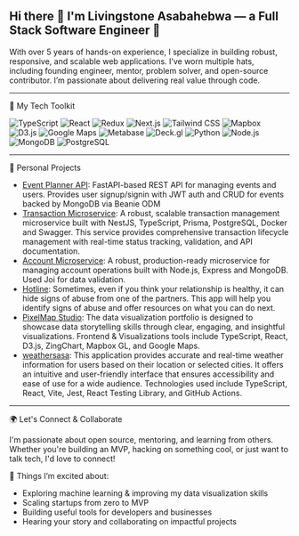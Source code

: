 ## Hi there 👋 I'm Livingstone Asabahebwa — a Full Stack Software Engineer 🚀
With over 5 years of hands-on experience, I specialize in building robust, responsive, and scalable web applications. I’ve worn multiple hats, including founding engineer, mentor, problem solver, and open-source contributor. I’m passionate about delivering real value through code.

---

🧠 My Tech Toolkit

![TypeScript](https://img.shields.io/badge/TypeScript-3178C6?style=for-the-badge&logo=typescript&logoColor=white)
![React](https://img.shields.io/badge/React-20232A?style=for-the-badge&logo=react&logoColor=61DAFB)
![Redux](https://img.shields.io/badge/Redux-764ABC?style=for-the-badge&logo=redux&logoColor=white)
![Next.js](https://img.shields.io/badge/Next.js-000000?style=for-the-badge&logo=next.js&logoColor=white)
![Tailwind CSS](https://img.shields.io/badge/Tailwind_CSS-06B6D4?style=for-the-badge&logo=tailwindcss&logoColor=white)
![Mapbox](https://img.shields.io/badge/Mapbox-000000?style=for-the-badge&logo=mapbox&logoColor=white)
![D3.js](https://img.shields.io/badge/D3.js-F9A03C?style=for-the-badge&logo=d3.js&logoColor=white)
![Google Maps](https://img.shields.io/badge/Google%20Maps-4285F4?style=for-the-badge&logo=googlemaps&logoColor=white)
![Metabase](https://img.shields.io/badge/Metabase-509EE3?style=for-the-badge&logo=metabase&logoColor=white)
![Deck.gl](https://img.shields.io/badge/Deck.gl-8DD3C7?style=for-the-badge&logo=uber&logoColor=black)
![Python](https://img.shields.io/badge/Python-3776AB?style=for-the-badge&logo=python&logoColor=white)
![Node.js](https://img.shields.io/badge/Node.js-339933?style=for-the-badge&logo=nodedotjs&logoColor=white)
![MongoDB](https://img.shields.io/badge/MongoDB-4EA94B?style=for-the-badge&logo=mongodb&logoColor=white)
![PostgreSQL](https://img.shields.io/badge/PostgreSQL-4169E1?style=for-the-badge&logo=postgresql&logoColor=white)

---

🚀 Personal Projects
- [Event Planner API](https://github.com/asabahebwa/event-planner-api): FastAPI-based REST API for managing events and users. Provides user signup/signin with JWT auth and CRUD for events backed by MongoDB via Beanie ODM
- [Transaction Microservice](https://github.com/asabahebwa/transaction-microservice): A robust, scalable transaction management microservice built with NestJS, TypeScript, Prisma, PostgreSQL, Docker and Swagger. This service provides comprehensive transaction lifecycle management with real-time status tracking, validation, and API documentation.
- [Account Microservice](https://github.com/asabahebwa/account-microservice): A robust, production-ready microservice for managing account operations built with Node.js, Express and MongoDB. Used Joi for data validation.
- [Hotline](https://github.com/asabahebwa/hotline): Sometimes, even if you think your relationship is healthy, it can hide signs of abuse from one of the partners. This app will help you identify signs of abuse and offer resources on what you can do next.
- [PixelMap Studio](https://github.com/asabahebwa/pixelmapstudio): The data visualization portfolio is designed to showcase data storytelling skills through clear, engaging, and insightful visualizations. Frontend & Visualizations tools include TypeScript, React, D3.js, ZingChart, Mapbox GL, and Google Maps.
- [weathersasa](https://github.com/asabahebwa/weathersasa): This application provides accurate and real-time weather information for users based on their location or selected cities. It offers an intuitive and user-friendly interface that ensures accessibility and ease of use for a wide audience. Technologies used include TypeScript, React, Vite, Jest, React Testing Library, and GitHub Actions.

---

🌍 Let's Connect & Collaborate

I'm passionate about open source, mentoring, and learning from others. Whether you're building an MVP, hacking on something cool, or just want to talk tech, I'd love to connect!

📌 Things I’m excited about:
- Exploring machine learning & improving my data visualization skills
- Scaling startups from zero to MVP
- Building useful tools for developers and businesses
- Hearing your story and collaborating on impactful projects




<!--
**asabahebwa/asabahebwa** is a ✨ _special_ ✨ repository because its `README.md` (this file) appears on your GitHub profile.

Here are some ideas to get you started:

- 🔭 I’m currently working on ...
- 🌱 I’m currently learning ...
- 👯 I’m looking to collaborate on ...
- 🤔 I’m looking for help with ...
- 💬 Ask me about ...
- 📫 How to reach me: ...
- 😄 Pronouns: ...
- ⚡ Fun fact: ...

🔥 What sets me apart?
- Expertise in Responsive Web Application Development
- Mastery in Precise Data Visualization
- Proficient in Backend Development

📈 My go-to Data Visualization technologies:
- Mapbox
- D3.js
- Google Maps
- Metabase
- Deck.gl

💻 Front-end Technologies I excel in:
- ReactJS
- TypeScript
- Tailwind CSS
- SCSS/SASS
- HTML
- CSS
- JavaScript

💻 Back-end Technologies I work with:
- Node.js
- Express
- NestJs
- Python(Flask/Django)
- PostgreSQL/MySQL/Supabase

💼 Currently, I’m working at MedX International, a startup that builds reliable digital infrastructure for diagnostics, from lab automation to national surveillance

🚀 Highlight Projects

[Hotline](https://github.com/asabahebwa/thehotline): Sometimes, even if you think your relationship is healthy, it can hide signs of abuse from one of the partners. This app will help you identify signs of abuse and offer resources on what you can do next.

[2019nCoV Visualiser](https://github.com/asabahebwa/covid-19-info/): An interactive visualization of the exponential spread of COVID-19 across the world. These graphs are not just images. Hover over any country to see the data behind it.

[swipe2pay](https://github.com/asabahebwa/swipe2pay):  swipe2pay takes the friction out of payments, so you can focus on what you do best " Making sales". It allows SMEs to accept mobile payments and grow their businesses.

[PixelMap studio()

With my unique blend of data-viz and development expertise, I'm confident in my ability to create stunning, user-centric digital solutions that will elevate your brand and make you stand out from the competition. Let's connect and bring your ideas to life!
-->

